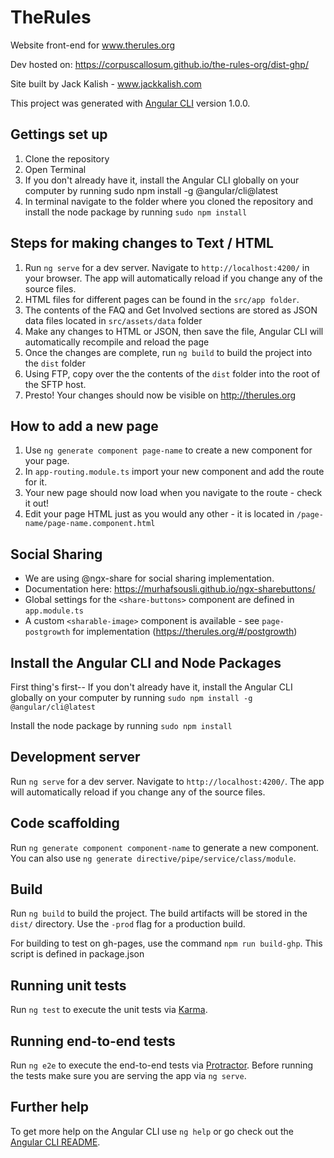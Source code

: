 # TheRules

Website front-end for www.therules.org

Dev hosted on: https://corpuscallosum.github.io/the-rules-org/dist-ghp/

Site built by Jack Kalish - www.jackkalish.com

This project was generated with [Angular CLI](https://github.com/angular/angular-cli) version 1.0.0.

## Gettings set up
1. Clone the repository
2. Open Terminal
3. If you don't already have it, install the Angular CLI globally on your computer by running sudo npm install -g @angular/cli@latest
4. In terminal navigate to the folder where you cloned the repository and install the node package by running `sudo npm install`

## Steps for making changes to Text / HTML
1. Run `ng serve` for a dev server. Navigate to `http://localhost:4200/` in your browser. The app will automatically reload if you change any of the source files.
2. HTML files for different pages can be found in the `src/app folder`.
3. The contents of the FAQ and Get Involved sections are stored as JSON data files located in `src/assets/data` folder
4. Make any changes to HTML or JSON, then save the file, Angular CLI will automatically recompile and reload the page
5. Once the changes are complete, run `ng build` to build the project into the `dist` folder
6. Using FTP, copy over the the contents of the `dist` folder into the root of the SFTP host.
7. Presto! Your changes should now be visible on http://therules.org

## How to add a new page
1. Use `ng generate component page-name` to create a new component for your page.
2. In `app-routing.module.ts` import your new component and add the route for it.
3. Your new page should now load when you navigate to the route - check it out!
4. Edit your page HTML just as you would any other - it is located in `/page-name/page-name.component.html`

## Social Sharing
- We are using @ngx-share for social sharing implementation.
- Documentation here: https://murhafsousli.github.io/ngx-sharebuttons/
- Global settings for the `<share-buttons>` component are defined in `app.module.ts`
- A custom `<sharable-image>` component is available - see `page-postgrowth` for implementation (https://therules.org/#/postgrowth)

## Install the Angular CLI and Node Packages
First thing's first--
If you don't already have it, install the Angular CLI globally on your computer by running `sudo npm install -g @angular/cli@latest`

Install the node package by running `sudo npm install`


## Development server

Run `ng serve` for a dev server. Navigate to `http://localhost:4200/`. The app will automatically reload if you change any of the source files.

## Code scaffolding

Run `ng generate component component-name` to generate a new component. You can also use `ng generate directive/pipe/service/class/module`.

## Build

Run `ng build` to build the project. The build artifacts will be stored in the `dist/` directory. Use the `-prod` flag for a production build.

For building to test on gh-pages, use the command `npm run build-ghp`. This script is defined in package.json

## Running unit tests
Run `ng test` to execute the unit tests via [Karma](https://karma-runner.github.io).

## Running end-to-end tests
Run `ng e2e` to execute the end-to-end tests via [Protractor](http://www.protractortest.org/).
Before running the tests make sure you are serving the app via `ng serve`.

## Further help

To get more help on the Angular CLI use `ng help` or go check out the [Angular CLI README](https://github.com/angular/angular-cli/blob/master/README.md).
